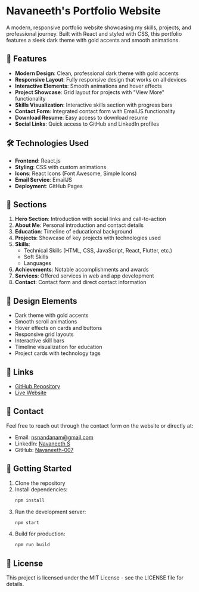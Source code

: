 # Navaneeth's Portfolio Website

A modern, responsive portfolio website showcasing my skills, projects, and professional journey. Built with React and styled with CSS, this portfolio features a sleek dark theme with gold accents and smooth animations.

## 🌟 Features

- **Modern Design**: Clean, professional dark theme with gold accents
- **Responsive Layout**: Fully responsive design that works on all devices
- **Interactive Elements**: Smooth animations and hover effects
- **Project Showcase**: Grid layout for projects with "View More" functionality
- **Skills Visualization**: Interactive skills section with progress bars
- **Contact Form**: Integrated contact form with EmailJS functionality
- **Download Resume**: Easy access to download resume
- **Social Links**: Quick access to GitHub and LinkedIn profiles

## 🛠️ Technologies Used

- **Frontend**: React.js
- **Styling**: CSS with custom animations
- **Icons**: React Icons (Font Awesome, Simple Icons)
- **Email Service**: EmailJS
- **Deployment**: GitHub Pages

## 📱 Sections

1. **Hero Section**: Introduction with social links and call-to-action
2. **About Me**: Personal introduction and contact details
3. **Education**: Timeline of educational background
4. **Projects**: Showcase of key projects with technologies used
5. **Skills**: 
   - Technical Skills (HTML, CSS, JavaScript, React, Flutter, etc.)
   - Soft Skills
   - Languages
6. **Achievements**: Notable accomplishments and awards
7. **Services**: Offered services in web and app development
8. **Contact**: Contact form and direct contact information

## 🎨 Design Elements

- Dark theme with gold accents
- Smooth scroll animations
- Hover effects on cards and buttons
- Responsive grid layouts
- Interactive skill bars
- Timeline visualization for education
- Project cards with technology tags

## 🔗 Links

- [GitHub Repository](https://github.com/Navaneeth-007/portfolio-website)
- [Live Website](https://navaneeth-007.github.io/portfolio-website)

## 📝 Contact

Feel free to reach out through the contact form on the website or directly at:
- Email: nsnandanam@gmail.com
- LinkedIn: [Navaneeth S](https://linkedin.com/in/navaneeth-s-34694021b)
- GitHub: [Navaneeth-007](https://github.com/Navaneeth-007)

## 🚀 Getting Started

1. Clone the repository
2. Install dependencies:
   ```bash
   npm install
   ```
3. Run the development server:
   ```bash
   npm start
   ```
4. Build for production:
   ```bash
   npm run build
   ```

## 📄 License

This project is licensed under the MIT License - see the LICENSE file for details.
